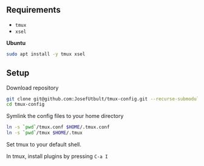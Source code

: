 ## Requirements

- `tmux`
- `xsel`

**Ubuntu**

```bash
sudo apt install -y tmux xsel
```

## Setup

Download repository

```bash
git clone git@github.com:JosefUtbult/tmux-config.git --recurse-submodules
cd tmux-config
```

Symlink the config files to your home directory

```bash
ln -s `pwd`/tmux.conf $HOME/.tmux.conf
ln -s `pwd`/tmux $HOME/.tmux
```

Set tmux to your default shell.

In tmux, install plugins by pressing `C-a I`
